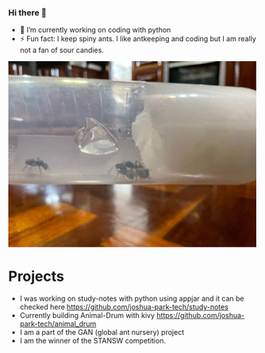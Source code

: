 ### Hi there 👋 

- 🔭 I’m currently working on coding with python
- ⚡ Fun fact: I keep spiny ants. I like antkeeping and coding but I am really not a fan of sour candies. 

![image](/IMG_0077.jpg)



# Projects 
- I was working on study-notes with python using appjar and it can be checked here https://github.com/joshua-park-tech/study-notes
- Currently building Animal-Drum with kivy https://github.com/joshua-park-tech/animal_drum
- I am a part of the GAN (global ant nursery) project 
- I am the winner of the STANSW competition. 
<!--

**joshua-park-tech/Joshua-park-tech** is a ✨ _special_ ✨ repository because its `README.md` (this file) appears on your GitHub profile.

Here are some ideas to get you started:




-->
